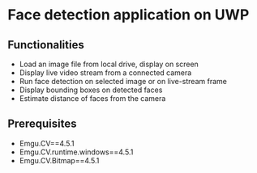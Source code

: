 # Face detection application on UWP

## Functionalities

- Load an image file from local drive, display on screen
- Display live video stream from a connected camera
- Run face detection on selected image or on live-stream frame
- Display bounding boxes on detected faces
- Estimate distance of faces from the camera

## Prerequisites

- Emgu.CV==4.5.1
- Emgu.CV.runtime.windows==4.5.1
- Emgu.CV.Bitmap==4.5.1
